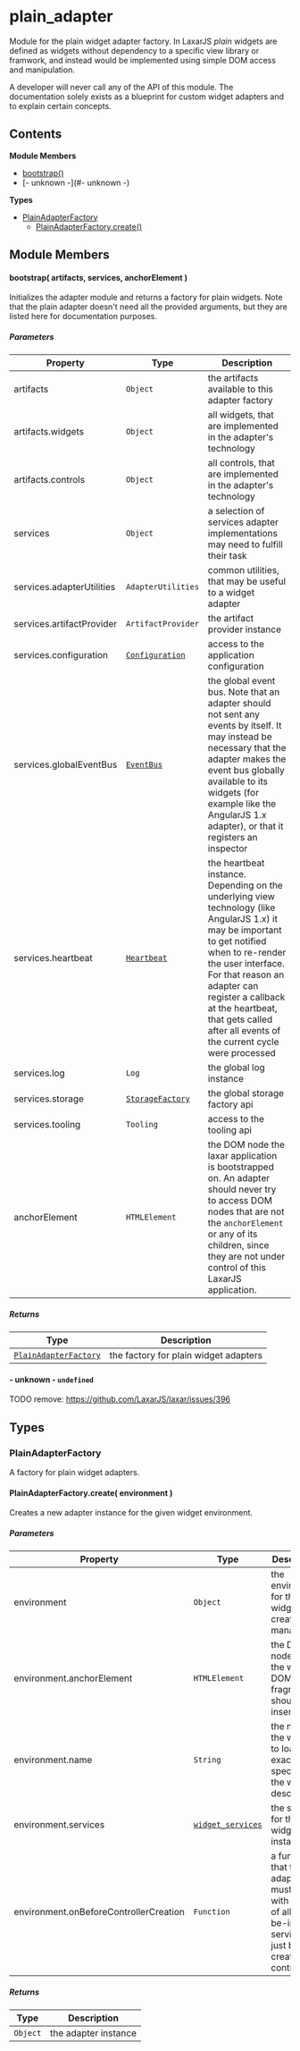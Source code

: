
# <a id="plain_adapter"></a>plain_adapter

Module for the plain widget adapter factory.
In LaxarJS _plain_ widgets are defined as widgets without dependency to a specific view library or
framwork, and instead would be implemented using simple DOM access and manipulation.

A developer will never call any of the API of this module.
The documentation solely exists as a blueprint for custom widget adapters and to explain certain concepts.

## Contents

**Module Members**

- [bootstrap()](#bootstrap)
- [- unknown -](#- unknown -)

**Types**

- [PlainAdapterFactory](#PlainAdapterFactory)
  - [PlainAdapterFactory.create()](#PlainAdapterFactory.create)

## Module Members

#### <a id="bootstrap"></a>bootstrap( artifacts, services, anchorElement )

Initializes the adapter module and returns a factory for plain widgets.
Note that the plain adapter doesn't need all the provided arguments, but they are listed here for
documentation purposes.

##### Parameters

| Property | Type | Description |
| -------- | ---- | ----------- |
| artifacts | `Object` |  the artifacts available to this adapter factory |
| artifacts.widgets | `Object` |  all widgets, that are implemented in the adapter's technology |
| artifacts.controls | `Object` |  all controls, that are implemented in the adapter's technology |
| services | `Object` |  a selection of services adapter implementations may need to fulfill their task |
| services.adapterUtilities | `AdapterUtilities` |  common utilities, that may be useful to a widget adapter |
| services.artifactProvider | `ArtifactProvider` |  the artifact provider instance |
| services.configuration | [`Configuration`](runtime.configuration.md#Configuration) |  access to the application configuration |
| services.globalEventBus | [`EventBus`](runtime.event_bus.md#EventBus) |  the global event bus. Note that an adapter should not sent any events by itself. It may instead be necessary that the adapter makes the event bus globally available to its widgets (for example like the AngularJS 1.x adapter), or that it registers an inspector |
| services.heartbeat | [`Heartbeat`](runtime.heartbeat.md#Heartbeat) |  the heartbeat instance. Depending on the underlying view technology (like AngularJS 1.x) it may be important to get notified when to re-render the user interface. For that reason an adapter can register a callback at the heartbeat, that gets called after all events of the current cycle were processed |
| services.log | `Log` |  the global log instance |
| services.storage | [`StorageFactory`](runtime.storage.md#StorageFactory) |  the global storage factory api |
| services.tooling | `Tooling` |  access to the tooling api |
| anchorElement | `HTMLElement` |  the DOM node the laxar application is bootstrapped on. An adapter should never try to access DOM nodes that are not the `anchorElement` or any of its children, since they are not under control of this LaxarJS application. |

##### Returns

| Type | Description |
| ---- | ----------- |
| [`PlainAdapterFactory`](#PlainAdapterFactory) |  the factory for plain widget adapters |

#### <a id="- unknown -"></a>- unknown - `undefined`

TODO remove: https://github.com/LaxarJS/laxar/issues/396

## Types

### <a id="PlainAdapterFactory"></a>PlainAdapterFactory

A factory for plain widget adapters.

#### <a id="PlainAdapterFactory.create"></a>PlainAdapterFactory.create( environment )

Creates a new adapter instance for the given widget environment.

##### Parameters

| Property | Type | Description |
| -------- | ---- | ----------- |
| environment | `Object` |  the environment for the widget to create and manage |
| environment.anchorElement | `HTMLElement` |  the DOM node that the widget's DOM fragment should be inserted into |
| environment.name | `String` |  the name of the widget to load, exactly as specified by the widget descriptor |
| environment.services | [`widget_services`](runtime.widget_services.md#widget_services) |  the services for this widget instance |
| environment.onBeforeControllerCreation | `Function` |  a function that the adapter must call with a map of all to-be-injected services, just before creating the controller |

##### Returns

| Type | Description |
| ---- | ----------- |
| `Object` |  the adapter instance |
